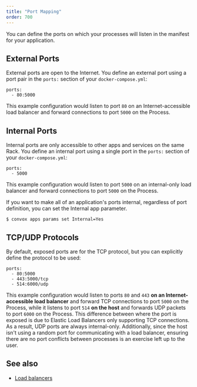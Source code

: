 ```yaml
---
title: "Port Mapping"
order: 700
---
```


You can define the ports on which your processes will listen in the manifest for your application.

## External Ports

External ports are open to the Internet. You define an external port using a port pair in the `ports:` section of your `docker-compose.yml`:

    ports:
      - 80:5000
      
This example configuration would listen to port `80` on an Internet-accessible load balancer and forward connections to port `5000` on the Process.

## Internal Ports

Internal ports are only accessible to other apps and services on the same Rack. You define an internal port using a single port in the `ports:` section of your `docker-compose.yml`:

    ports:
      - 5000
      
This example configuration would listen to port `5000` on an internal-only load balancer and forward connections to port `5000` on the Process.

If you want to make all of an application's ports internal, regardless of port definition, you can set the Internal app parameter.

    $ convox apps params set Internal=Yes

## TCP/UDP Protocols

By default, exposed ports are for the TCP protocol, but you can explicitly define the protocol to be used:

    ports:
      - 80:5000
      - 443:5000/tcp
      - 514:6000/udp

This example configuration would listen to ports `80` and `443` **on an Internet-accessible load balancer** and forward TCP connections to port `5000` on the Process, while it listens to port `514` **on the host** and forwards UDP packets to port `6000` on the Process. This difference between where the port is exposed is due to Elastic Load Balancers only supporting TCP connections. As a result, UDP ports are always internal-only. Additionally, since the host isn't using a random port for communicating with a load balancer, ensuring there are no port conflicts between processes is an exercise left up to the user.

## See also

- [Load balancers](/docs/load-balancers)
